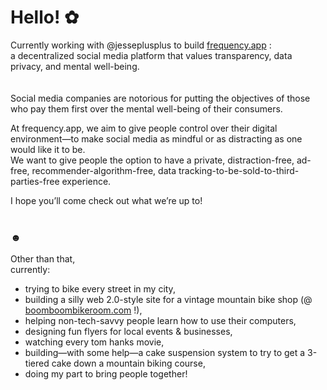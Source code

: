 # Hello! ✿

Currently working with @jesseplusplus to build [frequency.app](frequency.app) : <br>
a decentralized social media platform that values transparency, data privacy, and mental well-being.  
<br>
<Br>
Social media companies are notorious for putting the objectives of those who pay them first over the mental well-being of their consumers.  

At frequency.app, we aim to give people control over their digital environment&mdash;to make social media as mindful or as distracting as one would like it to be.  
We want to give people the option to have a private, distraction-free, ad-free, recommender-algorithm-free, data tracking-to-be-sold-to-third-parties-free experience.  

I hope you’ll come check out what we’re up to!
<br><br>
### ☻

Other than that, <br>
currently:
- trying to bike every street in my city,
- building a silly web 2.0-style site for a vintage mountain bike shop (@ [boomboombikeroom.com](boomboombikeroom.com) !),
- helping non-tech-savvy people learn how to use their computers,
- designing fun flyers for local events & businesses,
- watching every tom hanks movie, 
- building&mdash;with some help&mdash;a cake suspension system to try to get a 3-tiered cake down a mountain biking course,
- doing my part to bring people together! 


